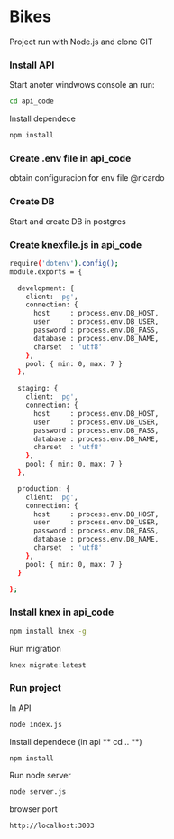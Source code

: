# Bikes

Project run with Node.js and clone GIT

### Install API

Start anoter windwows console an run:
```sh
cd api_code
```
Install dependece
```sh
npm install
```

### Create .env file in api_code
obtain configuracion for env file @ricardo

### Create DB
Start and create DB in postgres

### Create knexfile.js in api_code

```sh
require('dotenv').config();
module.exports = {

  development: {
    client: 'pg',
    connection: {
      host     : process.env.DB_HOST,
      user     : process.env.DB_USER,
      password : process.env.DB_PASS,
      database : process.env.DB_NAME,
      charset  : 'utf8'
    },
    pool: { min: 0, max: 7 }
  },

  staging: {
    client: 'pg',
    connection: {
      host     : process.env.DB_HOST,
      user     : process.env.DB_USER,
      password : process.env.DB_PASS,
      database : process.env.DB_NAME,
      charset  : 'utf8'
    },
    pool: { min: 0, max: 7 }
  },

  production: {
    client: 'pg',
    connection: {
      host     : process.env.DB_HOST,
      user     : process.env.DB_USER,
      password : process.env.DB_PASS,
      database : process.env.DB_NAME,
      charset  : 'utf8'
    },
    pool: { min: 0, max: 7 }
  }

};
```

### Install knex in api_code
```sh
npm install knex -g
```
Run migration

```sh
knex migrate:latest
```
### Run project

In API
```sh
node index.js
```

Install dependece (in api ** cd .. **)
```sh
npm install
```

Run node server
```sh
node server.js
```

browser port
```sh
http://localhost:3003
```
